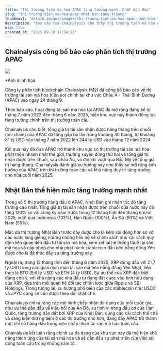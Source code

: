 ```yaml
---
title: "Thị trường tiền mã hóa APAC tăng trưởng mạnh, Nhật dẫn đầu"
slug: "thi-truong-tien-ma-hoa-apac-nhat-ban-tang-truong"
thumbnail: "data/6.images/images/thi-truong-tien-ma-hoa-apac-nhat-ban-tang-truong.webp"
description: "Báo cáo của Chainalysis cho thấy thị trường tiền mã hóa APAC đã tăng trưởng vượt bậc trong ba năm qua, với Nhật Bản dẫn đầu mức tăng trưởng 120 so với cùng kỳ năm trước."
use: true
created_at: "2025-09-30 17:54:23"
---
```


## Chainalysis công bố báo cáo phân tích thị trường APAC

![](/images/20250930-00010005-neweco-000-1-view.webp)

*Ảnh minh họa

Công ty phân tích blockchain Chainalysis (Mỹ) đã công bố báo cáo về thị trường tài sản mã hóa (tiền ảo) chính tại khu vực Châu Á - Thái Bình Dương (APAC) vào ngày 24 tháng 9.

Theo báo cáo, hoạt động tài sản mã hóa tại APAC đã mở rộng đáng kể từ tháng 7 năm 2022 đến tháng 6 năm 2025, biến khu vực này thành động lực tăng trưởng chính trên thị trường toàn cầu.

Chainalysis cho biết, tổng giá trị tài sản nhận được hàng tháng trên chuỗi (on-chain) của APAC đã tăng gấp ba lần trong khoảng 30 tháng, từ khoảng 81 tỷ USD vào tháng 7 năm 2022 lên 244 tỷ USD vào tháng 12 năm 2024.

Kết quả này đã đưa APAC trở thành khu vực có thị trường tài sản mã hóa phát triển nhanh nhất thế giới, thường xuyên đứng thứ hai về tổng giá trị nhận được trên chuỗi, sau châu Âu, và đôi khi vượt qua Bắc Mỹ về tổng giá trị hàng tháng. Chainalysis đánh giá xu hướng này cho thấy sự mở rộng ảnh hưởng của APAC trên thị trường toàn cầu và khả năng duy trì tăng trưởng cho nửa cuối năm 2025.

## Nhật Bản thể hiện mức tăng trưởng mạnh nhất

Trong số 5 thị trường hàng đầu ở APAC, Nhật Bản ghi nhận tốc độ tăng trưởng cao nhất. Tổng giá trị tài sản nhận được trên chuỗi của nước này đã tăng 120% so với cùng kỳ năm trước trong 12 tháng tính đến tháng 6 năm 2025, vượt qua Indonesia (103%), Hàn Quốc (100%), Ấn Độ (99%) và Việt Nam (55%).

Mặc dù thị trường Nhật Bản trước đây được cho là kém sôi động hơn so với các nước láng giềng, nhưng những tiến bộ về chính sách như cải cách quy định liên quan đến đầu tư tài sản mã hóa, xem xét lại hệ thống thuế tài sản mã hóa và cấp phép cho nhà phát hành stablecoin đầu tiên bằng đồng Yên được cho là đã thúc đẩy sự tăng trưởng này.

Ngoài ra, trong 12 tháng tính đến tháng 6 năm 2025, XRP đứng đầu với 21,7 tỷ USD trong các giao dịch mua tài sản mã hóa bằng đồng Yên Nhật, tiếp theo là BTC (9,6 tỷ USD) và ETH (4 tỷ USD). Sự ưu thế của XRP đặc biệt đáng chú ý, với khả năng các nhà đầu tư đang đặt cược vào tính hữu dụng của XRP, dựa trên mối quan hệ đối tác chiến lược giữa Ripple và SBI Holdings. Trong tương lai, xu hướng phổ biến của các stablecoin như USDC và JPYC cũng sẽ cần được theo dõi chặt chẽ.

Chainalysis chỉ ra rằng các mô hình chấp nhận đa dạng của mỗi quốc gia, như ưu thế dẫn đầu về kiều hối của Ấn Độ, sự tinh vi trong đầu cơ của Hàn Quốc, tăng trưởng dẫn dắt bởi XRP của Nhật Bản, cùng các cải cách thể chế và sáng kiến thử nghiệm ở các thị trường nhỏ hơn, đang đẩy APAC trở thành một chỉ số hàng đầu trong việc chấp nhận tài sản mã hóa toàn cầu.

Chainalysis kết luận rằng chính sự đa dạng của khu vực này đã thể hiện khả năng thích ứng của tài sản mã hóa và sẽ dẫn đầu sự phát triển của việc sử dụng toàn cầu trong những năm tới.